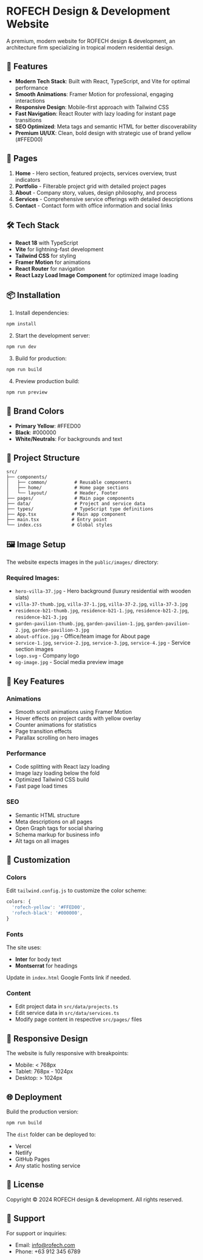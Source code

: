 # ROFECH Design & Development Website

A premium, modern website for ROFECH design & development, an architecture firm specializing in tropical modern residential design.

## 🎨 Features

- **Modern Tech Stack**: Built with React, TypeScript, and Vite for optimal performance
- **Smooth Animations**: Framer Motion for professional, engaging interactions
- **Responsive Design**: Mobile-first approach with Tailwind CSS
- **Fast Navigation**: React Router with lazy loading for instant page transitions
- **SEO Optimized**: Meta tags and semantic HTML for better discoverability
- **Premium UI/UX**: Clean, bold design with strategic use of brand yellow (#FFED00)

## 🚀 Pages

1. **Home** - Hero section, featured projects, services overview, trust indicators
2. **Portfolio** - Filterable project grid with detailed project pages
3. **About** - Company story, values, design philosophy, and process
4. **Services** - Comprehensive service offerings with detailed descriptions
5. **Contact** - Contact form with office information and social links

## 🛠️ Tech Stack

- **React 18** with TypeScript
- **Vite** for lightning-fast development
- **Tailwind CSS** for styling
- **Framer Motion** for animations
- **React Router** for navigation
- **React Lazy Load Image Component** for optimized image loading

## 📦 Installation

1. Install dependencies:
```bash
npm install
```

2. Start the development server:
```bash
npm run dev
```

3. Build for production:
```bash
npm run build
```

4. Preview production build:
```bash
npm run preview
```

## 🎨 Brand Colors

- **Primary Yellow**: #FFED00
- **Black**: #000000
- **White/Neutrals**: For backgrounds and text

## 📁 Project Structure

```
src/
├── components/
│   ├── common/          # Reusable components
│   ├── home/            # Home page sections
│   └── layout/          # Header, Footer
├── pages/               # Main page components
├── data/                # Project and service data
├── types/               # TypeScript type definitions
├── App.tsx             # Main app component
├── main.tsx            # Entry point
└── index.css           # Global styles
```

## 🖼️ Image Setup

The website expects images in the `public/images/` directory:

### Required Images:
- `hero-villa-37.jpg` - Hero background (luxury residential with wooden slats)
- `villa-37-thumb.jpg`, `villa-37-1.jpg`, `villa-37-2.jpg`, `villa-37-3.jpg`
- `residence-b21-thumb.jpg`, `residence-b21-1.jpg`, `residence-b21-2.jpg`, `residence-b21-3.jpg`
- `garden-pavilion-thumb.jpg`, `garden-pavilion-1.jpg`, `garden-pavilion-2.jpg`, `garden-pavilion-3.jpg`
- `about-office.jpg` - Office/team image for About page
- `service-1.jpg`, `service-2.jpg`, `service-3.jpg`, `service-4.jpg` - Service section images
- `logo.svg` - Company logo
- `og-image.jpg` - Social media preview image

## 🎯 Key Features

### Animations
- Smooth scroll animations using Framer Motion
- Hover effects on project cards with yellow overlay
- Counter animations for statistics
- Page transition effects
- Parallax scrolling on hero images

### Performance
- Code splitting with React lazy loading
- Image lazy loading below the fold
- Optimized Tailwind CSS build
- Fast page load times

### SEO
- Semantic HTML structure
- Meta descriptions on all pages
- Open Graph tags for social sharing
- Schema markup for business info
- Alt tags on all images

## 🎨 Customization

### Colors
Edit `tailwind.config.js` to customize the color scheme:
```javascript
colors: {
  'rofech-yellow': '#FFED00',
  'rofech-black': '#000000',
}
```

### Fonts
The site uses:
- **Inter** for body text
- **Montserrat** for headings

Update in `index.html` Google Fonts link if needed.

### Content
- Edit project data in `src/data/projects.ts`
- Edit service data in `src/data/services.ts`
- Modify page content in respective `src/pages/` files

## 📱 Responsive Design

The website is fully responsive with breakpoints:
- Mobile: < 768px
- Tablet: 768px - 1024px
- Desktop: > 1024px

## 🌐 Deployment

Build the production version:
```bash
npm run build
```

The `dist` folder can be deployed to:
- Vercel
- Netlify
- GitHub Pages
- Any static hosting service

## 📄 License

Copyright © 2024 ROFECH design & development. All rights reserved.

## 🤝 Support

For support or inquiries:
- Email: info@rofech.com
- Phone: +63 912 345 6789

